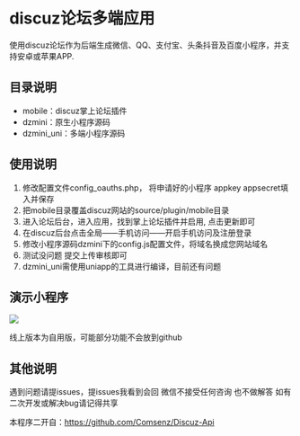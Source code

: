 #  discuz论坛多端应用

使用discuz论坛作为后端生成微信、QQ、支付宝、头条抖音及百度小程序，并支持安卓或苹果APP.

## 目录说明

-  mobile：discuz掌上论坛插件
-  dzmini：原生小程序源码
-  dzmini_uni：多端小程序源码

## 使用说明

1. 修改配置文件config_oauths.php， 将申请好的小程序 appkey appsecret填入并保存
2. 把mobile目录覆盖discuz网站的source/plugin/mobile目录
3. 进入论坛后台，进入应用，找到掌上论坛插件并启用, 点击更新即可
4. 在discuz后台点击全局——手机访问——开启手机访问及注册登录
5. 修改小程序源码dzmini下的config.js配置文件，将域名换成您网站域名
6. 测试没问题 提交上传审核即可
7.  dzmini_uni需使用uniapp的工具进行编译，目前还有问题

## 演示小程序

![](https://www.minapper.com/doc/server/../Public/Uploads/2020-06-01/5ed48e863f86c.jpg)

线上版本为自用版，可能部分功能不会放到github

## 其他说明

遇到问题请提issues，提issues我看到会回 
微信不接受任何咨询 也不做解答
如有二次开发或解决bug请记得共享

本程序二开自：https://github.com/Comsenz/Discuz-Api
